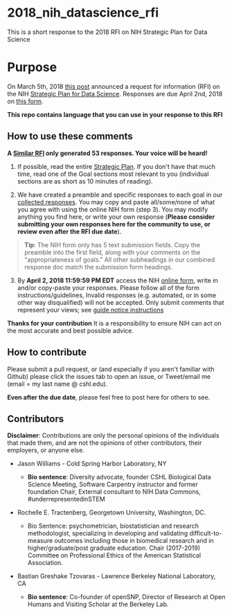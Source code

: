 # 2018_nih_datascience_rfi
This is a short response to the 2018 RFI on NIH Strategic Plan for Data Science

# Purpose
On March 5th, 2018 [this post](https://nexus.od.nih.gov/all/2018/03/05/requesting-your-input-on-the-draft-nih-strategic-plan-for-data-science/) announced a request for information (RFI) on the
NIH [Strategic Plan for Data Science](https://grants.nih.gov/grants/rfi/NIH-Strategic-Plan-for-Data-Science.pdf).
Responses are due April 2nd, 2018 on [this form](https://grants.nih.gov/grants/rfi/rfi.cfm?ID=73).

**This repo contains language that you can use in your response to this RFI**

## How to use these comments

**A [Similar RFI](https://nlmdirector.nlm.nih.gov/2018/03/20/next-generation-data-science-research-challenges/) only generated 53 responses. Your voice will be heard!**

1. If possible, read the entire [Strategic Plan](https://grants.nih.gov/grants/rfi/NIH-Strategic-Plan-for-Data-Science.pdf).
If you don't have that much time, read one of the Goal sections most relevant to
you (individual sections are as short as 10 minutes of reading).

2. We have created a preamble and specific responses to each goal in our
[collected responses](./combined_response.md). You may copy and paste all/some/none
of what you agree with using the online NIH form (step 3). You may modify
anything you find here, or write your own response (**Please consider submitting
your own responses here for the community to use, or review even after the
RFI due date**).

> **Tip**: The NIH form only has 5 text submission fields. Copy the preamble into
> the first field, along with your comments on the "appropriateness of goals."
> All other subheadings in our combined response doc match the submission form
> headings.

3. By **April 2, 2018 11:59:59 PM EDT** access the NIH [online form](https://grants.nih.gov/grants/rfi/rfi.cfm?ID=73), write in and/or
copy-paste your responses. Please follow all of the form instructions/guidelines,
Invalid responses (e.g. automated, or in some other way disqualified) will not
be accepted. Only submit comments that represent your
views; see [guide notice instructions](https://grants.nih.gov/grants/guide/notice-files/NOT-OD-18-134.html)



**Thanks for your contribution** It is a responsibility to ensure NIH can act
on the most accurate and best possible advice.



## How to contribute

Please submit a pull request, or (and especially if you aren't familiar with
Github) please click the issues tab to open an issue, or Tweet/email me (email =
my last name @ cshl.edu).

**Even after the due date**, please feel free to post here for others to see.

## Contributors

**Disclaimer**: Contributions are only the personal opinions of the individuals
that made them, and are not the opinions of other contributors, their employers,
or anyone else.


- Jason Williams - Cold Spring Harbor Laboratory, NY
  - **Bio sentence**: Diversity advocate, founder CSHL Biological Data Science Meeting,
    Software Carpentry instructor and former foundation Chair, External consultant to
    NIH Data Commons, #underrepresentedinSTEM

- Rochelle E. Tractenberg, Georgetown University, Washington, DC.
  - Bio Sentence: psychometrician, biostatistician and research methodologist, specializing
    in developing and validating difficult-to-measure outcomes including those in biomedical research and in higher/graduate/post graduate education. Chair (2017-2019) Committee on Professional Ethics of the American Statistical Association.

- Bastian Greshake Tzovaras - Lawrence Berkeley National Laboratory, CA
  - **Bio sentence**: Co-founder of openSNP, Director of Research at Open Humans and
    Visiting Scholar at the Berkeley Lab.
